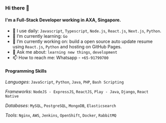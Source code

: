 ### Hi there 👋

#### I'm a Full-Stack Developer working in AXA, Singapore.

- 🔭 I use daily: `Javascript`, `Typescript`,  `Node.js`, `React.js`, `Next.js`, `Python`.
- 🌱 I’m currently learning: `Go`
- 👯 I’m currently working on:  build a open source auto update resume using `React.js`, `Python` and hosting on GitHub Pages.
- 💬 Ask me about: `learning new things`, `development`
- 📫 How to reach me: Whatsapp - `+65-91799700`

#### Programming Skills

*Languages*: `JavaScript`, `Python`, `Java`, `PHP`, `Bash Scripting`

*Frameworks*: `NodeJS - ExpressJS`, `ReactJS`, `Play - Java`, `Django`, `React Native`

*Databases*: `MySQL`, `PostgreSQL`, `MongoDB`, `Elasticsearch`

*Tools*: `Nginx`, `AWS`, `Jenkins`, `OpenShift`, `Docker`, `RabbitMQ`
